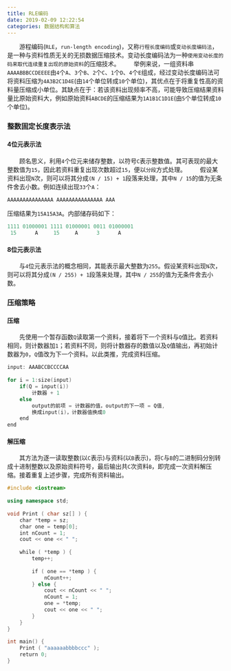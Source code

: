 ```yaml
---
title: RLE编码
date: 2019-02-09 12:22:54
categories: 数据结构和算法
---
```

&emsp;&emsp;游程编码(`RLE`，`run-length encoding`)，又称`行程长度编码`或`变动长度编码法`，是一种与资料性质无关的无损数据压缩技术。变动长度编码法为一种`使用变动长度的码来取代连续重复出现的原始资料`的压缩技术。
&emsp;&emsp;举例来说，一组资料串`AAAABBBCCDEEEE`由`4`个`A`、`3`个`B`、`2`个`C`、`1`个`D`、`4`个`E`组成，经过变动长度编码法可将资料压缩为`4A3B2C1D4E`(由`14`个单位转成`10`个单位)，其优点在于将重复性高的资料量压缩成小单位。其缺点在于：若该资料出现频率不高，可能导致压缩结果资料量比原始资料大，例如原始资料`ABCDE`的压缩结果为`1A1B1C1D1E`(由`5`个单位转成`10`个单位)。

### 整数固定长度表示法

#### 4位元表示法

&emsp;&emsp;顾名思义，利用`4`个位元来储存整数，以符号`C`表示整数值。其可表现的最大整数值为`15`，因此若资料重复出现次数超过`15`，便以`分段`方式处理。
&emsp;&emsp;假设某资料出现`N`次，则可以将其分成`(N / 15) + 1`段落来处理，其中`N / 15`的值为无条件舍去小数。例如连续出现`33`个`A`：

``` cpp
AAAAAAAAAAAAAAA AAAAAAAAAAAAAAA AAA
```

压缩结果为`15A15A3A`。内部储存码如下：

``` cpp
1111 01000001 1111 01000001 0011 01000001
 15      A     15     A      3      A
```

#### 8位元表示法

&emsp;&emsp;与`4`位元表示法的概念相同，其能表示最大整数为`255`。假设某资料出现`N`次，则可以将其分成`(N / 255) + 1`段落来处理，其中`N / 255`的值为无条件舍去小数。

### 压缩策略

#### 压缩

&emsp;&emsp;先使用一个暂存函数`Q`读取第一个资料，接着将下一个资料与`Q`值比。若资料相同，则计数器加`1`；若资料不同，则将计数器存的数值以及`Q`值输出，再初始计数器为`0`，`Q`值改为下一个资料。以此类推，完成资料压缩。

``` cpp
input: AAABCCBCCCCAA
​
for i = 1:size(input)
    if(Q = input(i))
        计数器 + 1
    else
        output的前项 = 计数器的值，output的下一项 = Q值,
        换成input(i)，计数器值换成0
    end
end
```

#### 解压缩

&emsp;&emsp;其方法为逐一读取整数(以`C`表示)与资料(以`B`表示)，将`C`与`B`的二进制码分别转成十进制整数以及原始资料符号，最后输出共`C`次资料`B`，即完成一次资料解压缩。接着重复上述步骤，完成所有资料输出。

``` cpp
#include <iostream>
​
using namespace std;
​
void Print ( char sz[] ) {
    char *temp = sz;
    char one = temp[0];
    int nCount = 1;
    cout << one << " ";
​
    while ( *temp ) {
        temp++;
​
        if ( one == *temp ) {
            nCount++;
        } else {
            cout << nCount << " ";
            nCount = 1;
            one = *temp;
            cout << one << " ";
        }
    }
}
​
int main() {
    Print ( "aaaaaabbbbccc" );
    return 0;
}
```